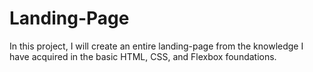 # Landing-Page
In this project, I will create an entire landing-page from the knowledge I have acquired in the basic HTML, CSS, and Flexbox foundations.
